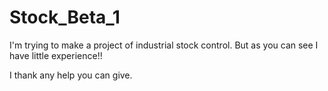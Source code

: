 # Stock_Beta_1

I'm trying to make a project of industrial stock control.
But as you can see I have little experience!!

I thank any help you can give.
